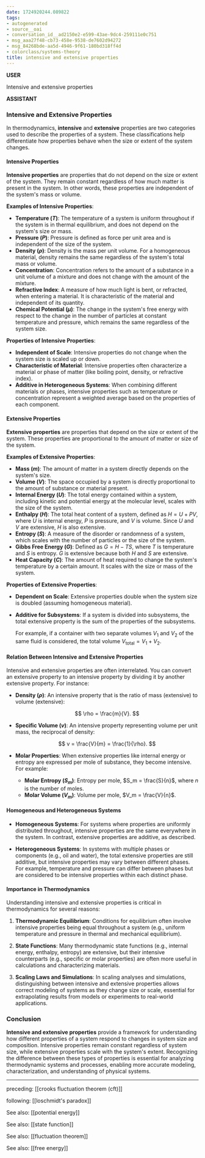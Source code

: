 ```yaml
---
date: 1724920244.089822
tags:
- autogenerated
- source__oai
- conversation_id__ad2150e2-e599-43ae-9dc4-259111e0c751
- msg_aaa27f48-cb73-458e-9538-de7602d94272
- msg_84268bde-aa5d-4946-9f61-180bd318ff4d
- colorclass/systems-theory
title: intensive and extensive properties
---
```


**USER**

Intensive and extensive properties


**ASSISTANT**

### Intensive and Extensive Properties

In thermodynamics, **intensive** and **extensive** properties are two categories used to describe the properties of a system. These classifications help differentiate how properties behave when the size or extent of the system changes.

#### Intensive Properties

**Intensive properties** are properties that do not depend on the size or extent of the system. They remain constant regardless of how much matter is present in the system. In other words, these properties are independent of the system's mass or volume.

**Examples of Intensive Properties**:
- **Temperature ($T$)**: The temperature of a system is uniform throughout if the system is in thermal equilibrium, and does not depend on the system's size or mass.
- **Pressure ($P$)**: Pressure is defined as force per unit area and is independent of the size of the system.
- **Density ($\rho$)**: Density is the mass per unit volume. For a homogeneous material, density remains the same regardless of the system's total mass or volume.
- **Concentration**: Concentration refers to the amount of a substance in a unit volume of a mixture and does not change with the amount of the mixture.
- **Refractive Index**: A measure of how much light is bent, or refracted, when entering a material. It is characteristic of the material and independent of its quantity.
- **Chemical Potential ($\mu$)**: The change in the system's free energy with respect to the change in the number of particles at constant temperature and pressure, which remains the same regardless of the system size.

**Properties of Intensive Properties**:
- **Independent of Scale**: Intensive properties do not change when the system size is scaled up or down.
- **Characteristic of Material**: Intensive properties often characterize a material or phase of matter (like boiling point, density, or refractive index).
- **Additive in Heterogeneous Systems**: When combining different materials or phases, intensive properties such as temperature or concentration represent a weighted average based on the properties of each component.

#### Extensive Properties

**Extensive properties** are properties that depend on the size or extent of the system. These properties are proportional to the amount of matter or size of the system.

**Examples of Extensive Properties**:
- **Mass ($m$)**: The amount of matter in a system directly depends on the system's size.
- **Volume ($V$)**: The space occupied by a system is directly proportional to the amount of substance or material present.
- **Internal Energy ($U$)**: The total energy contained within a system, including kinetic and potential energy at the molecular level, scales with the size of the system.
- **Enthalpy ($H$)**: The total heat content of a system, defined as $H = U + PV$, where $U$ is internal energy, $P$ is pressure, and $V$ is volume. Since $U$ and $V$ are extensive, $H$ is also extensive.
- **Entropy ($S$)**: A measure of the disorder or randomness of a system, which scales with the number of particles or the size of the system.
- **Gibbs Free Energy ($G$)**: Defined as $G = H - TS$, where $T$ is temperature and $S$ is entropy. $G$ is extensive because both $H$ and $S$ are extensive.
- **Heat Capacity ($C$)**: The amount of heat required to change the system's temperature by a certain amount. It scales with the size or mass of the system.

**Properties of Extensive Properties**:
- **Dependent on Scale**: Extensive properties double when the system size is doubled (assuming homogeneous material).
- **Additive for Subsystems**: If a system is divided into subsystems, the total extensive property is the sum of the properties of the subsystems.
  
  For example, if a container with two separate volumes $V_1$ and $V_2$ of the same fluid is considered, the total volume $V_{\text{total}} = V_1 + V_2$.

#### Relation Between Intensive and Extensive Properties

Intensive and extensive properties are often interrelated. You can convert an extensive property to an intensive property by dividing it by another extensive property. For instance:

- **Density ($\rho$)**: An intensive property that is the ratio of mass (extensive) to volume (extensive):

  $$
  \rho = \frac{m}{V}.
  $$

- **Specific Volume ($v$)**: An intensive property representing volume per unit mass, the reciprocal of density:

  $$
  v = \frac{V}{m} = \frac{1}{\rho}.
  $$

- **Molar Properties**: When extensive properties like internal energy or entropy are expressed per mole of substance, they become intensive. For example:
  - **Molar Entropy ($S_m$)**: Entropy per mole, $S_m = \frac{S}{n}$, where $n$ is the number of moles.
  - **Molar Volume ($V_m$)**: Volume per mole, $V_m = \frac{V}{n}$.

#### Homogeneous and Heterogeneous Systems

- **Homogeneous Systems**: For systems where properties are uniformly distributed throughout, intensive properties are the same everywhere in the system. In contrast, extensive properties are additive, as described.

- **Heterogeneous Systems**: In systems with multiple phases or components (e.g., oil and water), the total extensive properties are still additive, but intensive properties may vary between different phases. For example, temperature and pressure can differ between phases but are considered to be intensive properties within each distinct phase.

#### Importance in Thermodynamics

Understanding intensive and extensive properties is critical in thermodynamics for several reasons:

1. **Thermodynamic Equilibrium**: Conditions for equilibrium often involve intensive properties being equal throughout a system (e.g., uniform temperature and pressure in thermal and mechanical equilibrium).

2. **State Functions**: Many thermodynamic state functions (e.g., internal energy, enthalpy, entropy) are extensive, but their intensive counterparts (e.g., specific or molar properties) are often more useful in calculations and characterizing materials.

3. **Scaling Laws and Simulations**: In scaling analyses and simulations, distinguishing between intensive and extensive properties allows correct modeling of systems as they change size or scale, essential for extrapolating results from models or experiments to real-world applications.

### Conclusion

**Intensive and extensive properties** provide a framework for understanding how different properties of a system respond to changes in system size and composition. Intensive properties remain constant regardless of system size, while extensive properties scale with the system's extent. Recognizing the difference between these types of properties is essential for analyzing thermodynamic systems and processes, enabling more accurate modeling, characterization, and understanding of physical systems.


---

preceding: [[crooks fluctuation theorem (cft)]]  


following: [[loschmidt's paradox]]

See also: [[potential energy]]


See also: [[state function]]


See also: [[fluctuation theorem]]


See also: [[free energy]]